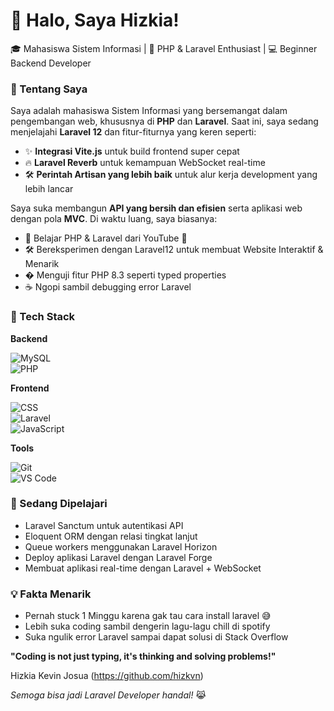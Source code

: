 # 👋 Halo, Saya Hizkia!
🎓 Mahasiswa Sistem Informasi | 🌱 PHP & Laravel Enthusiast | 💻 Beginner Backend Developer  

### 🚀 Tentang Saya  
Saya adalah mahasiswa Sistem Informasi yang bersemangat dalam pengembangan web, khususnya di **PHP** dan **Laravel**. Saat ini, saya sedang menjelajahi **Laravel 12** dan fitur-fiturnya yang keren seperti:  
- ✨ **Integrasi Vite.js** untuk build frontend super cepat  
- 🔥 **Laravel Reverb** untuk kemampuan WebSocket real-time  
- 🛠️ **Perintah Artisan yang lebih baik** untuk alur kerja development yang lebih lancar  

Saya suka membangun **API yang bersih dan efisien** serta aplikasi web dengan pola **MVC**. Di waktu luang, saya biasanya:  
- 📖 Belajar PHP & Laravel dari YouTube 🔴  
- 🛠️ Bereksperimen dengan Laravel12 untuk membuat Website Interaktif & Menarik  
- � Menguji fitur PHP 8.3 seperti typed properties  
- ☕ Ngopi sambil debugging error Laravel  

### 🔧 Tech Stack  
**Backend**  

![MySQL](https://img.shields.io/badge/-MySQL-4479A1?style=flat&logo=mysql&logoColor=white)  
![PHP](https://img.shields.io/badge/-PHP-777BB4?style=flat&logo=php&logoColor=white)  

**Frontend**  

![CSS](https://img.shields.io/badge/CSS3-1572B6?style=for-the-badge&logo=css&logoColor=white)  
![Laravel](https://img.shields.io/badge/-Laravel-FF2D20?style=flat&logo=laravel&logoColor=white)  
![JavaScript](https://img.shields.io/badge/-JavaScript-F7DF1E?style=flat&logo=javascript&logoColor=black)  

**Tools**  

![Git](https://img.shields.io/badge/-Git-F05032?style=flat&logo=git&logoColor=white)  
![VS Code](https://img.shields.io/badge/VS_Code-007ACC?style=for-the-badge&logo=visual-studio-code&logoColor=white)  

### 🌱 Sedang Dipelajari  
- Laravel Sanctum untuk autentikasi API  
- Eloquent ORM dengan relasi tingkat lanjut  
- Queue workers menggunakan Laravel Horizon  
- Deploy aplikasi Laravel dengan Laravel Forge  
- Membuat aplikasi real-time dengan Laravel + WebSocket  

### 💡 Fakta Menarik  
- Pernah stuck 1 Minggu karena gak tau cara install laravel 😅  
- Lebih suka coding sambil dengerin lagu-lagu chill di spotify 
- Suka ngulik error Laravel sampai dapat solusi di Stack Overflow

**"Coding is not just typing, it's thinking and solving problems!"**  

Hizkia Kevin Josua (https://github.com/hizkvn)  

*Semoga bisa jadi Laravel Developer handal!* 😹
